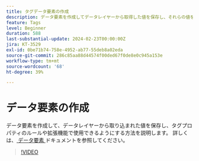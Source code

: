 ```yaml
---
title: タグデータ要素の作成
description: データ要素を作成してデータレイヤーから取得した値を保存し、それらの値をタグプロパティのルールや拡張機能で使用できるようにする方法を説明します。
feature: Tags
level: Beginner
duration: 588
last-substantial-update: 2024-02-23T00:00:00Z
jira: KT-3529
exl-id: 0be71b74-758e-4952-ab77-55deb8a02eda
source-git-commit: 286c85aa88d44574f00ded67f0de8e0c945a153e
workflow-type: tm+mt
source-wordcount: '68'
ht-degree: 39%

---
```


# データ要素の作成

データ要素を作成して、データレイヤーから取り込まれた値を保存し、タグプロパティのルールや拡張機能で使用できるようにする方法を説明します。 詳しくは、[ データ要素 ](https://experienceleague.adobe.com/docs/experience-platform/tags/ui/data-elements.html?lang=ja) ドキュメントを参照してください。

>[!VIDEO](https://video.tv.adobe.com/v/28733/?learn=on&enablevpops)
